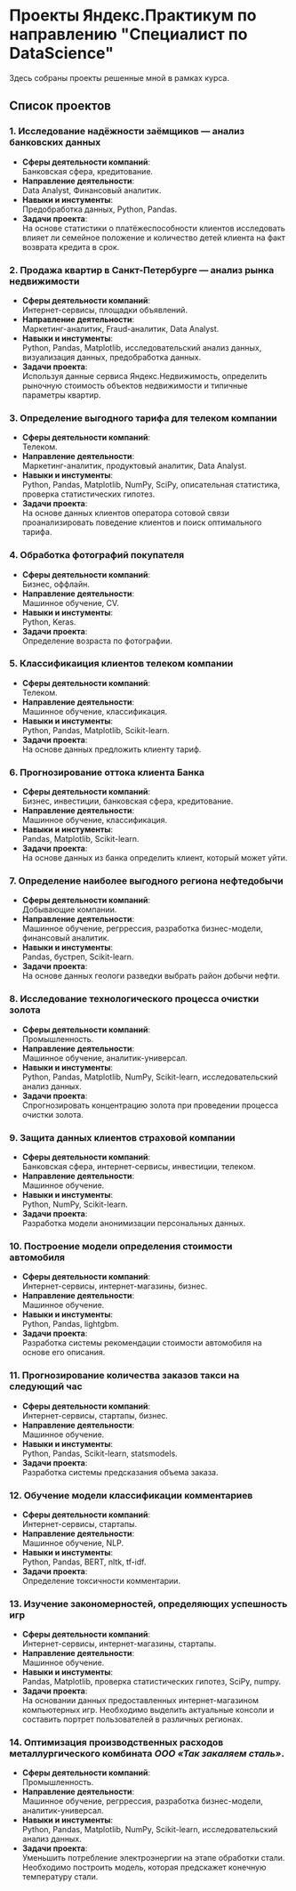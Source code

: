 # Проекты Яндекс.Практикум по направлению "Специалист по DataScience"
Здесь собраны проекты решенные мной в рамках курса.
## Список проектов

### 1. Исследование надёжности заёмщиков — анализ банковских данных
- **Сферы деятельности компаний**:\
  Банковская сфера, кредитование. 
- **Направление деятельности**:\
  Data Analyst, Финансовый аналитик. 
- **Навыки и инстументы**:\
  Предобработка данных, Python, Pandas.
- **Задачи проекта**:\
  На основе статистики о платёжеспособности клиентов исследовать влияет ли семейное положение и количество детей клиента на факт возврата кредита в срок.

### 2. Продажа квартир в Санкт-Петербурге — анализ рынка недвижимости
- **Сферы деятельности компаний**:\
  Интернет-сервисы, площадки объявлений. 
- **Направление деятельности**:\
  Маркетинг-аналитик, Fraud-аналитик, Data Analyst. 
- **Навыки и инстументы**:\
 Python, Pandas, Matplotlib, исследовательский анализ данных, визуализация данных, предобработка данных.
- **Задачи проекта**:\
  Используя данные сервиса Яндекс.Недвижимость, определить рыночную стоимость объектов недвижимости и типичные параметры квартир.

### 3. Определение выгодного тарифа для телеком компании
- **Сферы деятельности компаний**:\
  Телеком.
- **Направление деятельности**:\
  Маркетинг-аналитик, продуктовый аналитик, Data Analyst.
- **Навыки и инстументы**:\
  Python, Pandas, Matplotlib, NumPy, SciPy, описательная статистика, проверка статистических гипотез.
- **Задачи проекта**:\
  На основе данных клиентов оператора сотовой связи проанализировать поведение клиентов и поиск оптимального тарифа.

### 4. Обработка фотографий покупателя
- **Сферы деятельности компаний**:\
  Бизнес, оффлайн.
- **Направление деятельности**:\
  Машинное обучение, CV.
- **Навыки и инстументы**:\
  Python, Keras.
- **Задачи проекта**:\
  Определение возраста по фотографии.

### 5. Классификаиция клиентов телеком компании
- **Сферы деятельности компаний**:\
  Телеком.
- **Направление деятельности**:\
  Машинное обучение, классификация.
- **Навыки и инстументы**:\
  Python, Pandas, Matplotlib, Scikit-learn.
- **Задачи проекта**:\
  На основе данных предложить клиенту тариф.

### 6. Прогнозирование оттока клиента Банка
- **Сферы деятельности компаний**:\
  Бизнес, инвестиции, банковская сфера, кредитование.
- **Направление деятельности**:\
  Машинное обучение, классификация.
- **Навыки и инстументы**:\
  Pandas, Matplotlib, Scikit-learn.
- **Задачи проекта**:\
  На основе данных из банка определить клиент, который может уйти.

### 7. Определение наиболее выгодного региона нефтедобычи
- **Сферы деятельности компаний**:\
  Добывающие компании.
- **Направление деятельности**:\
  Машинное обучение, регррессия, разработка бизнес-модели, финансовый аналитик.
- **Навыки и инстументы**:\
  Pandas, бустреп, Scikit-learn.
- **Задачи проекта**:\
  На основе данных геологи разведки выбрать район добычи нефти.

### 8. Исследование технологического процесса очистки золота
- **Сферы деятельности компаний**:\
  Промышленность.
- **Направление деятельности**:\
  Машинное обучение, аналитик-универсал.
- **Навыки и инстументы**:\
  Python, Pandas, Matplotlib, NumPy, Scikit-learn, исследовательский анализ данных.
- **Задачи проекта**:\
  Спрогнозировать концентрацию золота при проведении процесса очистки золота.

### 9. Защита данных клиентов страховой компании
- **Сферы деятельности компаний**:\
  Банковская сфера, интернет-сервисы, инвестиции, телеком.
- **Направление деятельности**:\
  Машинное обучение.
- **Навыки и инстументы**:\
  Python, NumPy, Scikit-learn.
- **Задачи проекта**:\
  Разработка модели анонимизации персональных данных.

### 10. Построение модели определения стоимости автомобиля
- **Сферы деятельности компаний**:\
  Интернет-сервисы, интернет-магазины, бизнес.
- **Направление деятельности**:\
  Машинное обучение.
- **Навыки и инстументы**:\
  Python, Pandas, lightgbm.
- **Задачи проекта**:\
  Разработка системы рекомендации стоимости автомобиля на основе его описания.

### 11. Прогнозирование количества заказов такси на следующий час
- **Сферы деятельности компаний**:\
  Интернет-сервисы, стартапы, бизнес.
- **Направление деятельности**:\
  Машинное обучение.
- **Навыки и инстументы**:\
  Python, Pandas, Scikit-learn, statsmodels.
- **Задачи проекта**:\
  Разработка системы предсказания объема заказа.

### 12. Обучение модели классификации комментариев
- **Сферы деятельности компаний**:\
  Интернет-сервисы, стартапы.
- **Направление деятельности**:\
  Машинное обучение, NLP.
- **Навыки и инстументы**:\
  Python, Pandas, BERT, nltk, tf-idf.
- **Задачи проекта**:\
  Определение токсичности комментарии.

### 13. Изучение закономерностей, определяющих успешность игр
- **Сферы деятельности компаний**:\
  Интернет-сервисы, интернет-магазины, стартапы.
- **Направление деятельности**:\
  Машинное обучение.
- **Навыки и инстументы**:\
  Pandas, Matplotlib, проверка статистических гипотез, SciPy, numpy.
- **Задачи проекта**:\
  На основании данных предоставленных интернет-магазином компьютерных игр. Необходимо выделить актуальные консоли и составить портрет пользователей в различных регионах.

### 14. Оптимизация производственных расходов металлургического комбината <i>ООО «Так закаляем сталь»</i>. 
- **Сферы деятельности компаний**:\
  Промышленность.
- **Направление деятельности**:\
  Машинное обучение, регррессия, разработка бизнес-модели, аналитик-универсал.
- **Навыки и инстументы**:\
  Python, Pandas, Matplotlib, NumPy, Scikit-learn, исследовательский анализ данных.
- **Задачи проекта**:\
  Уменьшить потребление электроэнергии на этапе обработки стали. Необходимо построить модель, которая предскажет конечную температуру стали.
